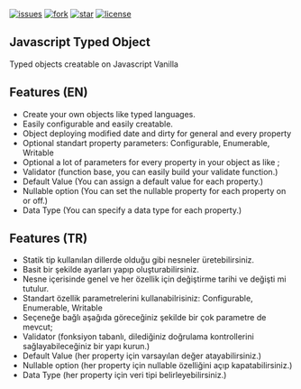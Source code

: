 [![issues](https://img.shields.io/github/issues/karcan/Js-Typed-Object?color=green)](https://github.com/karcan/Js-Typed-Object/issues)
[![fork](https://img.shields.io/github/forks/karcan/Js-Typed-Object?color=green&logo=github)](https://github.com/karcan/Js-Typed-Object/fork)
[![star](https://img.shields.io/github/stars/karcan/Js-Typed-Object?color=green&logo=github)](https://github.com/karcan/js-typed-object/stargazers)
[![license](https://img.shields.io/github/license/karcan/Js-Typed-Object)](https://github.com/karcan/Js-Typed-Object/blob/main/LICENSE)

## Javascript Typed Object
Typed objects creatable on Javascript Vanilla

## Features (EN)
- Create your own objects like typed languages.
- Easily configurable and easily creatable.
- Object deploying modified date and dirty for general and every property
- Optional standart property parameters: Configurable, Enumerable, Writable
- Optional a lot of parameters for every property in your object as like ;
- Validator (function base, you can easily build your validate function.)
- Default Value (You can assign a default value for each property.)
- Nullable option (You can set the nullable property for each property on or off.)
- Data Type (You can specify a data type for each property.)

## Features (TR)
- Statik tip kullanılan dillerde olduğu gibi nesneler üretebilirsiniz.
- Basit bir şekilde ayarları yapıp oluşturabilirsiniz.
- Nesne içerisinde genel ve her özellik için değiştirme tarihi ve değişti mi tutulur.
- Standart özellik parametrelerini kullanabilrisiniz: Configurable, Enumerable, Writable
- Seçeneğe bağlı aşağıda göreceğiniz şekilde bir çok parametre de mevcut;
- Validator (fonksiyon tabanlı, dilediğiniz doğrulama kontrollerini sağlayabileceğiniz bir yapı kurun.)
- Default Value (her property için varsayılan değer atayabilirsiniz.)
- Nullable option (her property için nullable özelliğini açıp kapatabilirsiniz.)
- Data Type (her property için veri tipi belirleyebilirsiniz.)
